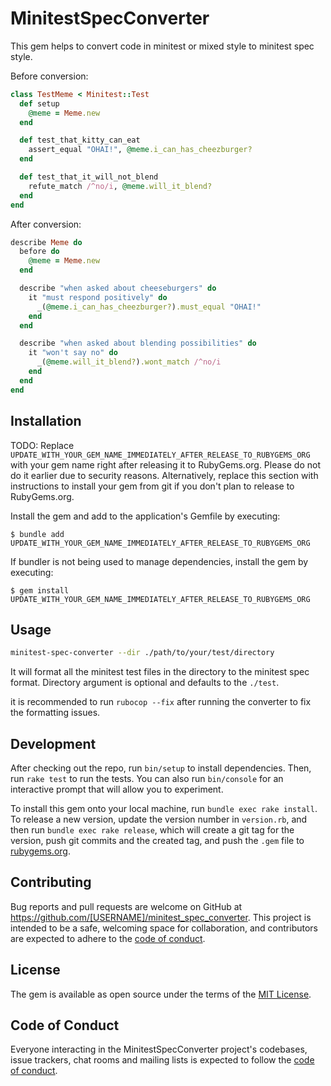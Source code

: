 # MinitestSpecConverter

This gem helps to convert code in minitest or mixed style to minitest spec style.

Before conversion:

```ruby
class TestMeme < Minitest::Test
  def setup
    @meme = Meme.new
  end

  def test_that_kitty_can_eat
    assert_equal "OHAI!", @meme.i_can_has_cheezburger?
  end

  def test_that_it_will_not_blend
    refute_match /^no/i, @meme.will_it_blend?
  end
end
```

After conversion:

```ruby
describe Meme do
  before do
    @meme = Meme.new
  end

  describe "when asked about cheeseburgers" do
    it "must respond positively" do
      _(@meme.i_can_has_cheezburger?).must_equal "OHAI!"
    end
  end

  describe "when asked about blending possibilities" do
    it "won't say no" do
      _(@meme.will_it_blend?).wont_match /^no/i
    end
  end
end
```

## Installation

TODO: Replace `UPDATE_WITH_YOUR_GEM_NAME_IMMEDIATELY_AFTER_RELEASE_TO_RUBYGEMS_ORG` with your gem name right after releasing it to RubyGems.org. Please do not do it earlier due to security reasons. Alternatively, replace this section with instructions to install your gem from git if you don't plan to release to RubyGems.org.

Install the gem and add to the application's Gemfile by executing:

    $ bundle add UPDATE_WITH_YOUR_GEM_NAME_IMMEDIATELY_AFTER_RELEASE_TO_RUBYGEMS_ORG

If bundler is not being used to manage dependencies, install the gem by executing:

    $ gem install UPDATE_WITH_YOUR_GEM_NAME_IMMEDIATELY_AFTER_RELEASE_TO_RUBYGEMS_ORG

## Usage

```bash
minitest-spec-converter --dir ./path/to/your/test/directory
```

It will format all the minitest test files in the directory to the minitest spec format. Directory argument is optional and defaults to the `./test`.

it is recommended to run `rubocop --fix` after running the converter to fix the formatting issues.

## Development

After checking out the repo, run `bin/setup` to install dependencies. Then, run `rake test` to run the tests. You can also run `bin/console` for an interactive prompt that will allow you to experiment.

To install this gem onto your local machine, run `bundle exec rake install`. To release a new version, update the version number in `version.rb`, and then run `bundle exec rake release`, which will create a git tag for the version, push git commits and the created tag, and push the `.gem` file to [rubygems.org](https://rubygems.org).

## Contributing

Bug reports and pull requests are welcome on GitHub at https://github.com/[USERNAME]/minitest_spec_converter. This project is intended to be a safe, welcoming space for collaboration, and contributors are expected to adhere to the [code of conduct](https://github.com/[USERNAME]/minitest_spec_converter/blob/master/CODE_OF_CONDUCT.md).

## License

The gem is available as open source under the terms of the [MIT License](https://opensource.org/licenses/MIT).

## Code of Conduct

Everyone interacting in the MinitestSpecConverter project's codebases, issue trackers, chat rooms and mailing lists is expected to follow the [code of conduct](https://github.com/[USERNAME]/minitest_spec_converter/blob/master/CODE_OF_CONDUCT.md).

